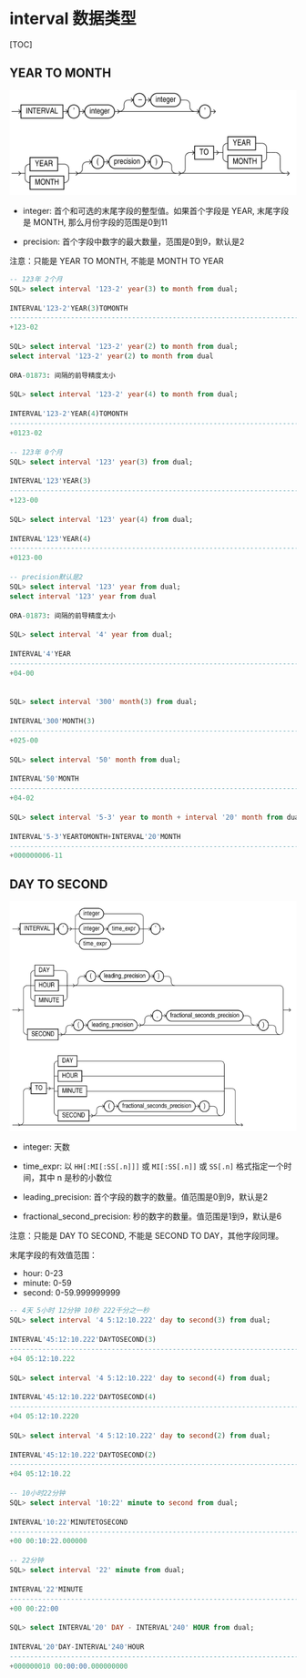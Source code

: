 # interval 数据类型

[TOC]

## YEAR TO MONTH

![YEAR TO MONTH](./images/interval01.png)

- integer: 首个和可选的末尾字段的整型值。如果首个字段是 YEAR, 末尾字段是 MONTH, 那么月份字段的范围是0到11

- precision: 首个字段中数字的最大数量，范围是0到9，默认是2

注意：只能是 YEAR TO MONTH, 不能是 MONTH TO YEAR

```sql
-- 123年 2个月 
SQL> select interval '123-2' year(3) to month from dual;

INTERVAL'123-2'YEAR(3)TOMONTH
--------------------------------------------------------------------------------
+123-02

SQL> select interval '123-2' year(2) to month from dual;
select interval '123-2' year(2) to month from dual

ORA-01873: 间隔的前导精度太小

SQL> select interval '123-2' year(4) to month from dual;

INTERVAL'123-2'YEAR(4)TOMONTH
--------------------------------------------------------------------------------
+0123-02

-- 123年 0个月 
SQL> select interval '123' year(3) from dual;

INTERVAL'123'YEAR(3)
--------------------------------------------------------------------------------
+123-00

SQL> select interval '123' year(4) from dual;

INTERVAL'123'YEAR(4)
--------------------------------------------------------------------------------
+0123-00

-- precision默认是2
SQL> select interval '123' year from dual;
select interval '123' year from dual

ORA-01873: 间隔的前导精度太小

SQL> select interval '4' year from dual;

INTERVAL'4'YEAR
--------------------------------------------------------------------------------
+04-00


SQL> select interval '300' month(3) from dual;

INTERVAL'300'MONTH(3)
--------------------------------------------------------------------------------
+025-00

SQL> select interval '50' month from dual;

INTERVAL'50'MONTH
--------------------------------------------------------------------------------
+04-02

SQL> select interval '5-3' year to month + interval '20' month from dual;

INTERVAL'5-3'YEARTOMONTH+INTERVAL'20'MONTH
--------------------------------------------------------------------------------
+000000006-11
```

## DAY TO SECOND

![DAY TO SECOND](./images/interval02.png)

- integer: 天数

- time_expr: 以 `HH[:MI[:SS[.n]]]` 或 `MI[:SS[.n]]` 或 `SS[.n]` 格式指定一个时间，其中 n 是秒的小数位

- leading_precision: 首个字段的数字的数量。值范围是0到9，默认是2

- fractional_second_precision: 秒的数字的数量。值范围是1到9，默认是6

注意：只能是 DAY TO SECOND, 不能是 SECOND TO DAY，其他字段同理。

末尾字段的有效值范围：

- hour: 0-23
- minute: 0-59
- second: 0-59.999999999

```sql
-- 4天 5小时 12分钟 10秒 222千分之一秒
SQL> select interval '4 5:12:10.222' day to second(3) from dual;

INTERVAL'45:12:10.222'DAYTOSECOND(3)
--------------------------------------------------------------------------------
+04 05:12:10.222

SQL> select interval '4 5:12:10.222' day to second(4) from dual;

INTERVAL'45:12:10.222'DAYTOSECOND(4)
--------------------------------------------------------------------------------
+04 05:12:10.2220

SQL> select interval '4 5:12:10.222' day to second(2) from dual;

INTERVAL'45:12:10.222'DAYTOSECOND(2)
--------------------------------------------------------------------------------
+04 05:12:10.22

-- 10小时22分钟
SQL> select interval '10:22' minute to second from dual;

INTERVAL'10:22'MINUTETOSECOND
--------------------------------------------------------------------------------
+00 00:10:22.000000

-- 22分钟
SQL> select interval '22' minute from dual;

INTERVAL'22'MINUTE
--------------------------------------------------------------------------------
+00 00:22:00

SQL> select INTERVAL'20' DAY - INTERVAL'240' HOUR from dual;

INTERVAL'20'DAY-INTERVAL'240'HOUR
--------------------------------------------------------------------------------
+000000010 00:00:00.000000000
```